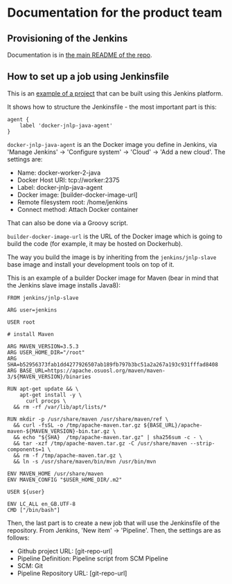 # Documentation for the product team

## Provisioning of the Jenkins

Documentation is in [the main README of the repo](https://github.com/alphagov/re-build-systems-dns).

## How to set up a job using Jenkinsfile

This is an [example of a project](https://github.com/alphagov/re-build-systems-sample-java-app/tree/jenkinsfile-supported-by-re-build-mvp) that can be built using this Jenkins platform.

It shows how to structure the Jenkinsfile - the most important part is this:

```
agent {
    label 'docker-jnlp-java-agent'
}
```

`docker-jnlp-java-agent` is an the Docker  image you define in Jenkins, via
'Manage Jenkins' -> 'Configure system' -> 'Cloud' -> 'Add a new cloud'.
The settings are:

* Name: docker-worker-2-java
* Docker Host URI: tcp://worker:2375
* Label: docker-jnlp-java-agent
* Docker image: [builder-docker-image-url]
* Remote filesystem root: /home/jenkins
* Connect method: Attach Docker container

That can also be done via a Groovy script.

`builder-docker-image-url` is the URL of the Docker image which is going to build the code (for example, it may be hosted on Dockerhub).

The way you build the image is by inheriting from the `jenkins/jnlp-slave` base image and install
your development tools on top of it.

This is an example of a builder Docker image for Maven (bear in mind that the Jenkins slave image installs Java8):

```
FROM jenkins/jnlp-slave

ARG user=jenkins

USER root

# install Maven

ARG MAVEN_VERSION=3.5.3
ARG USER_HOME_DIR="/root"
ARG SHA=b52956373fab1dd4277926507ab189fb797b3bc51a2a267a193c931fffad8408
ARG BASE_URL=https://apache.osuosl.org/maven/maven-3/${MAVEN_VERSION}/binaries

RUN apt-get update && \
    apt-get install -y \
      curl procps \
  && rm -rf /var/lib/apt/lists/*

RUN mkdir -p /usr/share/maven /usr/share/maven/ref \
  && curl -fsSL -o /tmp/apache-maven.tar.gz ${BASE_URL}/apache-maven-${MAVEN_VERSION}-bin.tar.gz \
  && echo "${SHA}  /tmp/apache-maven.tar.gz" | sha256sum -c - \
  && tar -xzf /tmp/apache-maven.tar.gz -C /usr/share/maven --strip-components=1 \
  && rm -f /tmp/apache-maven.tar.gz \
  && ln -s /usr/share/maven/bin/mvn /usr/bin/mvn

ENV MAVEN_HOME /usr/share/maven
ENV MAVEN_CONFIG "$USER_HOME_DIR/.m2"

USER ${user}

ENV LC_ALL en_GB.UTF-8
CMD ["/bin/bash"]
```

Then, the last part is to create a new job that will use the Jenkinsfile of the repository.
From Jenkins, 'New item' -> 'Pipeline'. Then, the settings are as follows:

* Github project URL: [git-repo-url]
* Pipeline Definition: Pipeline script from SCM Pipeline
* SCM: Git
* Pipeline Repository URL: [git-repo-url]
